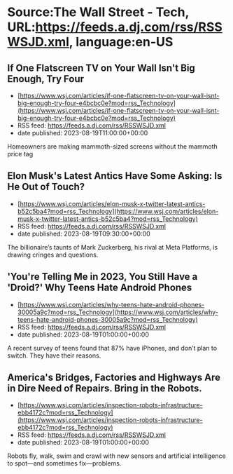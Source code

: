 # Source:The Wall Street - Tech, URL:https://feeds.a.dj.com/rss/RSSWSJD.xml, language:en-US

## If One Flatscreen TV on Your Wall Isn't Big Enough, Try Four
 - [https://www.wsj.com/articles/if-one-flatscreen-tv-on-your-wall-isnt-big-enough-try-four-e4bcbc0e?mod=rss_Technology](https://www.wsj.com/articles/if-one-flatscreen-tv-on-your-wall-isnt-big-enough-try-four-e4bcbc0e?mod=rss_Technology)
 - RSS feed: https://feeds.a.dj.com/rss/RSSWSJD.xml
 - date published: 2023-08-19T11:00:00+00:00

Homeowners are making mammoth-sized screens without the mammoth price tag

## Elon Musk's Latest Antics Have Some Asking: Is He Out of Touch?
 - [https://www.wsj.com/articles/elon-musk-x-twitter-latest-antics-b52c5ba4?mod=rss_Technology](https://www.wsj.com/articles/elon-musk-x-twitter-latest-antics-b52c5ba4?mod=rss_Technology)
 - RSS feed: https://feeds.a.dj.com/rss/RSSWSJD.xml
 - date published: 2023-08-19T09:30:00+00:00

The billionaire’s taunts of Mark Zuckerberg, his rival at Meta Platforms, is drawing cringes and questions.

## 'You're Telling Me in 2023, You Still Have a 'Droid?' Why Teens Hate Android Phones
 - [https://www.wsj.com/articles/why-teens-hate-android-phones-30005a9c?mod=rss_Technology](https://www.wsj.com/articles/why-teens-hate-android-phones-30005a9c?mod=rss_Technology)
 - RSS feed: https://feeds.a.dj.com/rss/RSSWSJD.xml
 - date published: 2023-08-19T01:00:00+00:00

A recent survey of teens found that 87% have iPhones, and don’t plan to switch. They have their reasons.

## America's Bridges, Factories and Highways Are in Dire Need of Repairs. Bring in the Robots.
 - [https://www.wsj.com/articles/inspection-robots-infrastructure-ebb4172c?mod=rss_Technology](https://www.wsj.com/articles/inspection-robots-infrastructure-ebb4172c?mod=rss_Technology)
 - RSS feed: https://feeds.a.dj.com/rss/RSSWSJD.xml
 - date published: 2023-08-19T01:00:00+00:00

Robots fly, walk, swim and crawl with new sensors and artificial intelligence to spot—and sometimes fix—problems.

